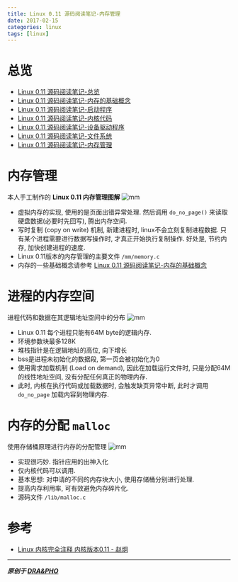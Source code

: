 ```yaml
---
title: Linux 0.11 源码阅读笔记-内存管理
date: 2017-02-15
categories: linux
tags: [linux]
---
```


# 总览

- [Linux 0.11 源码阅读笔记-总览](https://draapho.github.io/2017/01/23/1704-linux-source/)
- [Linux 0.11 源码阅读笔记-内存的基础概念](https://draapho.github.io/2017/01/26/1704-linux-source1/)
- [Linux 0.11 源码阅读笔记-启动程序](https://draapho.github.io/2017/01/28/1704-linux-source2/)
- [Linux 0.11 源码阅读笔记-内核代码](https://draapho.github.io/2017/01/31/1704-linux-source3/)
- [Linux 0.11 源码阅读笔记-设备驱动程序](https://draapho.github.io/2017/02/01/1704-linux-source4/)
- [Linux 0.11 源码阅读笔记-文件系统](https://draapho.github.io/2017/02/13/1704-linux-source5/)
- [Linux 0.11 源码阅读笔记-内存管理](https://draapho.github.io/2017/02/15/1704-linux-source6/)



# 内存管理

本人手工制作的 **Linux 0.11 内存管理图解**
![mm](https://draapho.github.io/images/1704/6-mm-map.jpg)

- 虚拟内存的实现, 使用的是页面出错异常处理. 然后调用 `do_no_page()` 来读取硬盘数据(必要时先回写), 腾出内存空间.
- 写时复制 (copy on write) 机制, 新建进程时, linux不会立刻复制进程数据.
  只有某个进程需要进行数据写操作时, 才真正开始执行复制操作.
  好处是, 节约内存, 加快创建进程的速度.
- Linux 0.11版本的内存管理的主要文件 `/mm/memory.c`
- 内存的一些基础概念请参考 [Linux 0.11 源码阅读笔记-内存的基础概念](https://draapho.github.io/2017/01/26/1704-linux-source1/)


# 进程的内存空间

进程代码和数据在其逻辑地址空间中的分布
![mm](https://draapho.github.io/images/1704/6-mm-process.jpg)
- Linux 0.11 每个进程只能有64M byte的逻辑内存.
- 环境参数块最多128K
- 堆栈指针是在逻辑地址的高位, 向下增长
- bss是进程未初始化的数据段, 第一页会被初始化为0
- 使用需求加载机制 (Load on demand), 因此在加载运行文件时, 只是分配64M的线性地址空间, 没有分配任何真正的物理内存.
- 此时, 内核在执行代码或加载数据时, 会触发缺页异常中断, 此时才调用 `do_no_page` 加载内容到物理内存.



# 内存的分配 `malloc`

使用存储桶原理进行内存的分配管理
![mm](https://draapho.github.io/images/1704/6-mm-malloc.jpg)
- 实现很巧妙. 指针应用的出神入化
- 仅内核代码可以调用.
- 基本思想: 对申请的不同的内存块大小, 使用存储桶分别进行处理.
- 提高内存利用率, 可有效避免内存碎片化.
- 源码文件 `/lib/malloc.c`


# 参考

- [Linux 内核完全注释 内核版本0.11 - 赵炯](http://oldlinux.org/download/clk011c-3.0-toc.pdf)


----------

***原创于 [DRA&PHO](https://draapho.github.io/)***